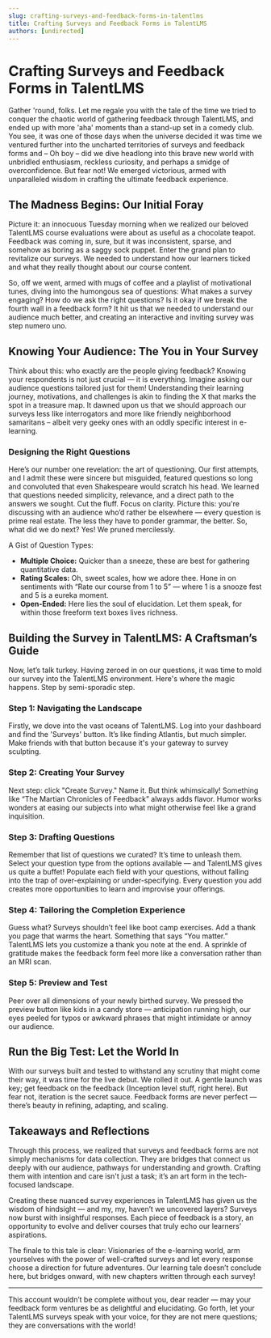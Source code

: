 ```yaml
---
slug: crafting-surveys-and-feedback-forms-in-talentlms
title: Crafting Surveys and Feedback Forms in TalentLMS
authors: [undirected]
---
```



# Crafting Surveys and Feedback Forms in TalentLMS

Gather 'round, folks. Let me regale you with the tale of the time we tried to conquer the chaotic world of gathering feedback through TalentLMS, and ended up with more 'aha' moments than a stand-up set in a comedy club. You see, it was one of those days when the universe decided it was time we ventured further into the uncharted territories of surveys and feedback forms and – Oh boy – did we dive headlong into this brave new world with unbridled enthusiasm, reckless curiosity, and perhaps a smidge of overconfidence. But fear not! We emerged victorious, armed with unparalleled wisdom in crafting the ultimate feedback experience.

## The Madness Begins: Our Initial Foray 

Picture it: an innocuous Tuesday morning when we realized our beloved TalentLMS course evaluations were about as useful as a chocolate teapot. Feedback was coming in, sure, but it was inconsistent, sparse, and somehow as boring as a saggy sock puppet. Enter the grand plan to revitalize our surveys. We needed to understand how our learners ticked and what they really thought about our course content. 

So, off we went, armed with mugs of coffee and a playlist of motivational tunes, diving into the humongous sea of questions: What makes a survey engaging? How do we ask the right questions? Is it okay if we break the fourth wall in a feedback form? It hit us that we needed to understand our audience much better, and creating an interactive and inviting survey was step numero uno.

## Knowing Your Audience: The You in Your Survey

Think about this: who exactly are the people giving feedback? Knowing your respondents is not just crucial — it is everything. Imagine asking our audience questions tailored just for them! Understanding their learning journey, motivations, and challenges is akin to finding the X that marks the spot in a treasure map. It dawned upon us that we should approach our surveys less like interrogators and more like friendly neighborhood samaritans – albeit very geeky ones with an oddly specific interest in e-learning.

### Designing the Right Questions

Here’s our number one revelation: the art of questioning. Our first attempts, and I admit these were sincere but misguided, featured questions so long and convoluted that even Shakespeare would scratch his head. We learned that questions needed simplicity, relevance, and a direct path to the answers we sought. Cut the fluff. Focus on clarity. Picture this: you're discussing with an audience who’d rather be elsewhere — every question is prime real estate. The less they have to ponder grammar, the better. So, what did we do next? Yes! We pruned mercilessly. 

A Gist of Question Types:
- **Multiple Choice:** Quicker than a sneeze, these are best for gathering quantitative data.
- **Rating Scales:** Oh, sweet scales, how we adore thee. Hone in on sentiments with “Rate our course from 1 to 5” — where 1 is a snooze fest and 5 is a eureka moment.
- **Open-Ended:** Here lies the soul of elucidation. Let them speak, for within those freeform text boxes lives richness.

## Building the Survey in TalentLMS: A Craftsman’s Guide

Now, let’s talk turkey. Having zeroed in on our questions, it was time to mold our survey into the TalentLMS environment. Here's where the magic happens. Step by semi-sporadic step.

### Step 1: Navigating the Landscape

Firstly, we dove into the vast oceans of TalentLMS. Log into your dashboard and find the 'Surveys' button. It’s like finding Atlantis, but much simpler. Make friends with that button because it's your gateway to survey sculpting.

### Step 2: Creating Your Survey

Next step: click "Create Survey." Name it. But think whimsically! Something like “The Martian Chronicles of Feedback” always adds flavor. Humor works wonders at easing our subjects into what might otherwise feel like a grand inquisition.

### Step 3: Drafting Questions 

Remember that list of questions we curated? It’s time to unleash them. Select your question type from the options available — and TalentLMS gives us quite a buffet! Populate each field with your questions, without falling into the trap of over-explaining or under-specifying. Every question you add creates more opportunities to learn and improvise your offerings.

### Step 4: Tailoring the Completion Experience 

Guess what? Surveys shouldn’t feel like boot camp exercises. Add a thank you page that warms the heart. Something that says “You matter.” TalentLMS lets you customize a thank you note at the end. A sprinkle of gratitude makes the feedback form feel more like a conversation rather than an MRI scan.

### Step 5: Preview and Test

Peer over all dimensions of your newly birthed survey. We pressed the preview button like kids in a candy store — anticipation running high, our eyes peeled for typos or awkward phrases that might intimidate or annoy our audience. 

## Run the Big Test: Let the World In

With our surveys built and tested to withstand any scrutiny that might come their way, it was time for the live debut. We rolled it out. A gentle launch was key; get feedback on the feedback (Inception level stuff, right here). But fear not, iteration is the secret sauce. Feedback forms are never perfect — there’s beauty in refining, adapting, and scaling.

## Takeaways and Reflections

Through this process, we realized that surveys and feedback forms are not simply mechanisms for data collection. They are bridges that connect us deeply with our audience, pathways for understanding and growth. Crafting them with intention and care isn't just a task; it’s an art form in the tech-focused landscape.

Creating these nuanced survey experiences in TalentLMS has given us the wisdom of hindsight — and my, my, haven’t we uncovered layers? Surveys now burst with insightful responses. Each piece of feedback is a story, an opportunity to evolve and deliver courses that truly echo our learners’ aspirations.

The finale to this tale is clear: Visionaries of the e-learning world, arm yourselves with the power of well-crafted surveys and let every response choose a direction for future adventures. Our learning tale doesn’t conclude here, but bridges onward, with new chapters written through each survey!

---

This account wouldn’t be complete without you, dear reader — may your feedback form ventures be as delightful and elucidating. Go forth, let your TalentLMS surveys speak with your voice, for they are not mere questions; they are conversations with the world!